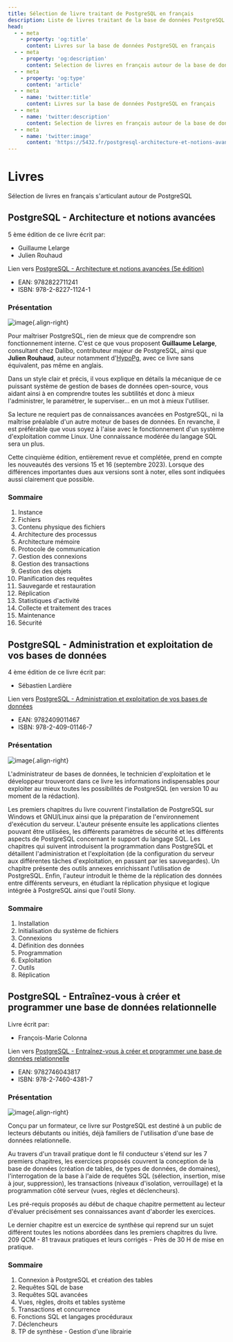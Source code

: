 ```yaml
---
title: Sélection de livre traitant de PostgreSQL en français
description: Liste de livres traitant de la base de données PostgreSQL
head:
  - - meta
    - property: 'og:title'
      content: Livres sur la base de données PostgreSQL en français
  - - meta      
    - property: 'og:description'
      content: Selection de livres en français autour de la base de données PostgreSQL
  - - meta      
    - property: 'og:type'
      content: 'article'
  - - meta
    - name: 'twitter:title'
      content: Livres sur la base de données PostgreSQL en français
  - - meta      
    - name: 'twitter:description'
      content: Selection de livres en français autour de la base de données PostgreSQL
  - - meta
    - name: 'twitter:image'
      content: 'https://5432.fr/postgresql-architecture-et-notions-avancees-5ed.png'        
---
```

# Livres

Sélection de livres en français s'articulant autour de PostgreSQL

## PostgreSQL - Architecture et notions avancées

5 ème édition de ce livre écrit par:

- Guillaume Lelarge
- Julien Rouhaud

Lien vers [PostgreSQL - Architecture et notions avancées 
(5e édition)](https://www.d-booker.fr/bases-de-donnees/805-postgresql-architecture-et-notions-avancees-5ed.html)

- EAN: 9782822711241
- ISBN: 978-2-8227-1124-1

### Présentation

![image](/postgresql-architecture-et-notions-avancees-5ed.png){.align-right}

Pour maîtriser PostgreSQL, rien de mieux que de comprendre son
fonctionnement interne. C'est ce que vous proposent **Guillaume
Lelarge**, consultant chez Dalibo, contributeur majeur de PostgreSQL,
ainsi que **Julien Rouhaud**, auteur notamment
d'[HypoPg](https://hypopg.readthedocs.io), avec ce livre sans
équivalent, pas même en anglais.

Dans un style clair et précis, il vous explique en détails la mécanique
de ce puissant système de gestion de bases de données open-source, vous
aidant ainsi à en comprendre toutes les subtilités et donc à mieux
l'administrer, le paramétrer, le superviser... en un mot à mieux
l'utiliser.

Sa lecture ne requiert pas de connaissances avancées en PostgreSQL, ni
la maîtrise préalable d'un autre moteur de bases de données. En
revanche, il est préférable que vous soyez à l'aise avec le
fonctionnement d'un système d'exploitation comme Linux. Une
connaissance modérée du langage SQL sera un plus.

Cette cinquième édition, entièrement revue et complétée, prend en compte
les nouveautés des versions 15 et 16 (septembre 2023). Lorsque des
différences importantes dues aux versions sont à noter, elles sont
indiquées aussi clairement que possible.

### Sommaire

1.  Instance
2.  Fichiers
3.  Contenu physique des fichiers
4.  Architecture des processus
5.  Architecture mémoire
6.  Protocole de communication
7.  Gestion des connexions
8.  Gestion des transactions
9.  Gestion des objets
10. Planification des requêtes
11. Sauvegarde et restauration
12. Réplication
13. Statistiques d'activité
14. Collecte et traitement des traces
15. Maintenance
16. Sécurité

## PostgreSQL - Administration et exploitation de vos bases de données

4 ème édition de ce livre écrit par:

- Sébastien Lardière

Lien vers [PostgreSQL - Administration et exploitation de vos bases de données](https://www.eyrolles.com/Informatique/Livre/postgresql-9782409011467/)

- EAN: 9782409011467
- ISBN: 978-2-409-01146-7

### Présentation

![image](/administration-exploit-bases-de-donnes.jpg){.align-right}

L'administrateur de bases de données, le technicien d'exploitation et
le développeur trouveront dans ce livre les informations indispensables
pour exploiter au mieux toutes les possibilités de PostgreSQL (en
version 10 au moment de la rédaction).

Les premiers chapitres du livre couvrent l'installation de PostgreSQL
sur Windows et GNU/Linux ainsi que la préparation de l'environnement
d'exécution du serveur. L'auteur présente ensuite les applications
clientes pouvant être utilisées, les différents paramètres de sécurité
et les différents aspects de PostgreSQL concernant le support du langage
SQL. Les chapitres qui suivent introduisent la programmation dans
PostgreSQL et détaillent l\'administration et l\'exploitation (de la
configuration du serveur aux différentes tâches d\'exploitation, en
passant par les sauvegardes). Un chapitre présente des outils annexes
enrichissant l\'utilisation de PostgreSQL. Enfin, l\'auteur introduit le
thème de la réplication des données entre différents serveurs, en
étudiant la réplication physique et logique intégrée à PostgreSQL ainsi
que l\'outil Slony.

### Sommaire

1.  Installation
2.  Initialisation du système de fichiers
3.  Connexions
4.  Définition des données
5.  Programmation
6.  Exploitation
7.  Outils
8.  Réplication

## PostgreSQL - Entraînez-vous à créer et programmer une base de données relationnelle

Livre écrit par:

- François-Marie Colonna

Lien vers [PostgreSQL - Entraînez-vous à créer et programmer une base de données relationnelle](https://www.eyrolles.com/Informatique/Livre/postgresql-entrainez-vous-a-creer-et-programmer-une-base-de-donnees-relationnelle-9782746043817/)

- EAN: 9782746043817
- ISBN: 978-2-7460-4381-7

### Présentation

![image](/creer-programmer-base-de-donnes-relationnelle.jpg){.align-right}

Conçu par un formateur, ce livre sur PostgreSQL est destiné à un public
de lecteurs débutants ou initiés, déjà familiers de l\'utilisation
d\'une base de données relationnelle.

Au travers d\'un travail pratique dont le fil conducteur s\'étend sur
les 7 premiers chapitres, les exercices proposés couvrent la conception
de la base de données (création de tables, de types de données, de
domaines), l\'interrogation de la base à l\'aide de requêtes SQL
(sélection, insertion, mise à jour, suppression), les transactions
(niveaux d\'isolation, verrouillage) et la programmation côté serveur
(vues, règles et déclencheurs).

Les pré-requis proposés au début de chaque chapitre permettent au
lecteur d\'évaluer précisément ses connaissances avant d\'aborder les
exercices.

Le dernier chapitre est un exercice de synthèse qui reprend sur un sujet
différent toutes les notions abordées dans les premiers chapitres du
livre. 209 QCM - 81 travaux pratiques et leurs corrigés - Près de 30 H
de mise en pratique.

### Sommaire

1.  Connexion à PostgreSQL et création des tables
2.  Requêtes SQL de base
3.  Requêtes SQL avancées
4.  Vues, règles, droits et tables système
5.  Transactions et concurrence
6.  Fonctions SQL et langages procéduraux
7.  Déclencheurs
8.  TP de synthèse - Gestion d\'une librairie
